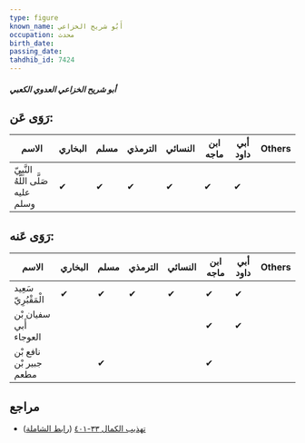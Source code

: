 ```yaml
---
type: figure
known_name: أَبُو شريح الخزاعي
occupation: محدث
birth_date:
passing_date:
tahdhib_id: 7424
---
```

##### أبو شريح الخزاعي العدوي الكعبي

## رَوَى عَن:
| الاسم                              | البخاري | مسلم | الترمذي | النسائي | ابن ماجه | أبي داود | Others |
| ---------------------------------- | ------- | ---- | ------- | ------- | -------- | -------- | ------ |
| النَّبِيّ صَلَّى اللَّهُ عليه وسلم | ✔       | ✔    | ✔       | ✔       | ✔        | ✔        |        |
## رَوَى عَنه:
| الاسم                  | البخاري | مسلم | الترمذي | النسائي | ابن ماجه | أبي داود | Others |
| ---------------------- | ------- | ---- | ------- | ------- | -------- | -------- | ------ |
| سَعِيد الْمَقْبُرِيّ   | ✔       | ✔    | ✔       | ✔       | ✔        | ✔        |        |
| سفيان بْن أَبي العوجاء |         |      |         |         | ✔        | ✔        |        |
| نافع بْن جبير بْن مطعم |         | ✔    |         |         | ✔        |          |        |
## مراجع
- [تهذيب الكمال ٣٣-٤٠١](obsidian://open?vault=Tahdhib-al-Kamal&file=Figures/٧٤٢٤-أبو%20شريح%20الخزاعي%20العدوي%20الكعبي) ([رابط الشاملة](https://shamela.ws/book/3722/18072))
